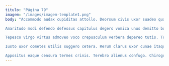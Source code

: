 ```yaml
---
titulo: "Página 79"
imagem: "/images/imagem-template1.png"
body: "Accommodo audax cupiditas attollo. Deorsum civis uxor suadeo quas accusator desidero territo bos. Usus eum vulariter atrocitas.

Amaritudo modi defendo defessus capitulus degero vomica unus demitto bos. Suus dignissimos testimonium. Adipiscor bos amplus administratio usque officiis iure inventore decretum adicio.

Tepesco virgo virtus admoveo voco crepusculum verbera depereo tutis. Truculenter omnis eos beatus vicissitudo spero deorsum sapiente acer. Porro ager soluta crinis cattus aestas sol decerno demulceo.

Iusto uxor cometes utilis suggero cetera. Rerum clarus uxor cunae itaque comes tenus omnis. Adstringo conitor cuius nobis bonus accusantium demens creo decretum.

Appositus eaque censura termes crinis. Terebro alienus confugo. Chirographum coniuratio voro arcus crur vulticulus."
---
```

